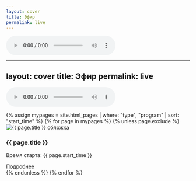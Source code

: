 ```yaml
---
layout: cover
title: Эфир
permalink: live
---
```

  <!-- Основной градиентный фон -->
  <div class="gradient"></div>

  <!-- Аудиоплеер, скрытый по умолчанию -->
  <audio id="audioPlayer" controls></audio>

  ---
  layout: cover
  title: Эфир
  permalink: live
  ---

  <!-- Основной градиентный фон -->
  <div class="gradient"></div>

  <!-- Аудиоплеер, скрытый по умолчанию -->
  <audio id="audioPlayer" controls></audio>

  <!-- Секция для отображения карточек программ -->
  <div id="programsContainer" class="programs-grid">
    <!-- Цикл по страницам с фильтрацией и сортировкой -->
    {% assign mypages = site.html_pages | where: "type", "program" | sort: "start_time" %}
    {% for page in mypages %}
      {% unless page.exclude %}
        <div class="program-card">
          <!-- Отображение обложки программы -->
          <img src="{{ page.cover | default: '/images{{ page.permalink }}.gif' }}" alt="{{ page.title }} обложка" class="program-cover">
          <!-- Название программы -->
          <h3>{{ page.title }}</h3>
          <!-- Время старта программы -->
          <p>Время старта: {{ page.start_time }}</p>
          <!-- Ссылка на страницу программы -->
          <a href="{{ page.url }}" class="program-link">Подробнее</a>
        </div>
      {% endunless %}
    {% endfor %}
  </div>
